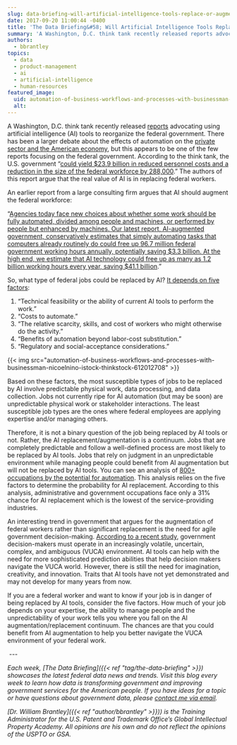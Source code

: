 ```yaml
---
slug: data-briefing-will-artificial-intelligence-tools-replace-or-augment-federal-employees
date: 2017-09-20 11:00:44 -0400
title: 'The Data Briefing&#58; Will Artificial Intelligence Tools Replace or Augment Federal Employees&#63;'
summary: 'A Washington, D.C. think tank recently released reports advocating using artificial intelligence (AI) tools to reorganize the federal government.'
authors:
  - bbrantley
topics:
  - data
  - product-management
  - ai
  - artificial-intelligence
  - human-resources
featured_image:
  uid: automation-of-business-workflows-and-processes-with-businessman-nicoelnino-istock-thinkstock-612012708
  alt:
---
```


A Washington, D.C. think tank recently released [reports](https://fcw.com/articles/2017/08/15/can-ai-replace-feds.aspx) advocating using artificial intelligence (AI) tools to reorganize the federal government. There has been a larger debate about the effects of automation on the [private sector and the American economy](https://obamawhitehouse.archives.gov/sites/whitehouse.gov/files/documents/Artificial-Intelligence-Automation-Economy.PDF), but this appears to be one of the few reports focusing on the federal government. According to the think tank, the U.S. government “[could yield $23.9 billion in reduced personnel costs and a reduction in the size of the federal workforce by 288,000](https://fcw.com/articles/2017/08/15/can-ai-replace-feds.aspx).” The authors of this report argue that the real value of AI is in replacing federal workers.

An earlier report from a large consulting firm argues that AI should augment the federal workforce:

“[Agencies today face new choices about whether some work should be fully automated, divided among people and machines, or performed by people but enhanced by machines. Our latest report, AI-augmented government, conservatively estimates that simply automating tasks that computers already routinely do could free up 96.7 million federal government working hours annually, potentially saving $3.3 billion. At the high end, we estimate that AI technology could free up as many as 1.2 billion working hours every year, saving $41.1 billion](https://dupress.deloitte.com/dup-us-en/focus/cognitive-technologies/artificial-intelligence-government-summary.html).”

So, what type of federal jobs could be replaced by AI? [It depends on five factors](http://www.mckinsey.com/business-functions/digital-mckinsey/our-insights/where-machines-could-replace-humans-and-where-they-cant-yet):

1. “Technical feasibility or the ability of current AI tools to perform the work.”
2. “Costs to automate.”
3. “The relative scarcity, skills, and cost of workers who might otherwise do the activity.”
4. “Benefits of automation beyond labor-cost substitution.”
5. “Regulatory and social-acceptance considerations.”

{{< img src="automation-of-business-workflows-and-processes-with-businessman-nicoelnino-istock-thinkstock-612012708" >}}

Based on these factors, the most susceptible types of jobs to be replaced by AI involve predictable physical work, data processing, and data collection. Jobs not currently ripe for AI automation (but may be soon) are unpredictable physical work or stakeholder interactions. The least susceptible job types are the ones where federal employees are applying expertise and/or managing others.

Therefore, it is not a binary question of the job being replaced by AI tools or not. Rather, the AI replacement/augmentation is a continuum. Jobs that are completely predictable and follow a well-defined process are most likely to be replaced by AI tools. Jobs that rely on judgment in an unpredictable environment while managing people could benefit from AI augmentation but will not be replaced by AI tools. You can see an analysis of [800+ occupations by the potential for automation](https://public.tableau.com/profile/mckinsey.analytics#!/vizhome/AutomationBySector/WhereMachinesCanReplaceHumans). This analysis relies on the five factors to determine the probability for AI replacement. According to this analysis, administrative and government occupations face only a 31% chance for AI replacement which is the lowest of the service-providing industries.

An interesting trend in government that argues for the augmentation of federal workers rather than significant replacement is the need for agile government decision-making. [According to a recent study](https://fcw.com/articles/2017/08/15/critical-analytics-prediction-berliner.aspx), government decision-makers must operate in an increasingly volatile, uncertain, complex, and ambiguous (VUCA) environment. AI tools can help with the need for more sophisticated prediction abilities that help decision makers navigate the VUCA world. However, there is still the need for imagination, creativity, and innovation. Traits that AI tools have not yet demonstrated and may not develop for many years from now.

If you are a federal worker and want to know if your job is in danger of being replaced by AI tools, consider the five factors. How much of your job depends on your expertise, the ability to manage people and the unpredictability of your work tells you where you fall on the AI augmentation/replacement continuum. The chances are that you could benefit from AI augmentation to help you better navigate the VUCA environment of your federal work.

 ---

_Each week, [The Data Briefing]({{< ref "tag/the-data-briefing" >}}) showcases the latest federal data news and trends. Visit this blog every week to learn how data is transforming government and improving government services for the American people. If you have ideas for a topic or have questions about government data, please [contact me via email](mailto:William.Brantley@uspto.gov?subject=The%20Data%20Briefing)._

_[Dr. William Brantley]({{< ref "author/bbrantley" >}})) is the Training Administrator for the U.S. Patent and Trademark Office’s Global Intellectual Property Academy. All opinions are his own and do not reflect the opinions of the USPTO or GSA._
